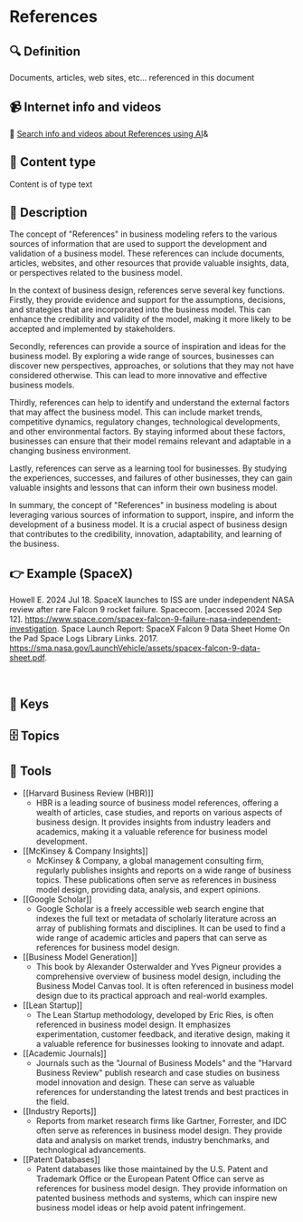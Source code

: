 
# References


## 🔍 Definition
Documents, articles, web sites, etc... referenced in this document


## 📹 Internet info and videos
🤖 [Search info and videos about References using AI](https://www.perplexity.ai/search?q=videos+about+References:+
)&

## 📰 Content type 
Content is of type text

## 📖 Description
The concept of "References" in business modeling refers to the various sources of information that are used to support the development and validation of a business model. These references can include documents, articles, websites, and other resources that provide valuable insights, data, or perspectives related to the business model.

In the context of business design, references serve several key functions. Firstly, they provide evidence and support for the assumptions, decisions, and strategies that are incorporated into the business model. This can enhance the credibility and validity of the model, making it more likely to be accepted and implemented by stakeholders.

Secondly, references can provide a source of inspiration and ideas for the business model. By exploring a wide range of sources, businesses can discover new perspectives, approaches, or solutions that they may not have considered otherwise. This can lead to more innovative and effective business models.

Thirdly, references can help to identify and understand the external factors that may affect the business model. This can include market trends, competitive dynamics, regulatory changes, technological developments, and other environmental factors. By staying informed about these factors, businesses can ensure that their model remains relevant and adaptable in a changing business environment.

Lastly, references can serve as a learning tool for businesses. By studying the experiences, successes, and failures of other businesses, they can gain valuable insights and lessons that can inform their own business model.

In summary, the concept of "References" in business modeling is about leveraging various sources of information to support, inspire, and inform the development of a business model. It is a crucial aspect of business design that contributes to the credibility, innovation, adaptability, and learning of the business.

## 👉 Example (SpaceX)

Howell E. 2024 Jul 18. SpaceX launches to ISS are under independent NASA review after rare Falcon 9 rocket failure. Spacecom. [accessed 2024 Sep 12]. https://www.space.com/spacex-falcon-9-failure-nasa-independent-investigation.
Space Launch Report: SpaceX Falcon 9 Data Sheet Home On the Pad Space Logs Library Links. 2017. https://sma.nasa.gov/LaunchVehicle/assets/spacex-falcon-9-data-sheet.pdf.

‌


## 🔑 Keys



## 🗄️ Topics


## 🧰 Tools
- [[Harvard Business Review (HBR)]]
  - HBR is a leading source of business model references, offering a wealth of articles, case studies, and reports on various aspects of business design. It provides insights from industry leaders and academics, making it a valuable reference for business model development.
- [[McKinsey & Company Insights]]
  - McKinsey & Company, a global management consulting firm, regularly publishes insights and reports on a wide range of business topics. These publications often serve as references in business model design, providing data, analysis, and expert opinions.
- [[Google Scholar]]
  - Google Scholar is a freely accessible web search engine that indexes the full text or metadata of scholarly literature across an array of publishing formats and disciplines. It can be used to find a wide range of academic articles and papers that can serve as references for business model design.
- [[Business Model Generation]]
  - This book by Alexander Osterwalder and Yves Pigneur provides a comprehensive overview of business model design, including the Business Model Canvas tool. It is often referenced in business model design due to its practical approach and real-world examples.
- [[Lean Startup]]
  - The Lean Startup methodology, developed by Eric Ries, is often referenced in business model design. It emphasizes experimentation, customer feedback, and iterative design, making it a valuable reference for businesses looking to innovate and adapt.
- [[Academic Journals]]
  - Journals such as the "Journal of Business Models" and the "Harvard Business Review" publish research and case studies on business model innovation and design. These can serve as valuable references for understanding the latest trends and best practices in the field.
- [[Industry Reports]]
  - Reports from market research firms like Gartner, Forrester, and IDC often serve as references in business model design. They provide data and analysis on market trends, industry benchmarks, and technological advancements.
- [[Patent Databases]]
  - Patent databases like those maintained by the U.S. Patent and Trademark Office or the European Patent Office can serve as references for business model design. They provide information on patented business methods and systems, which can inspire new business model ideas or help avoid patent infringement.
